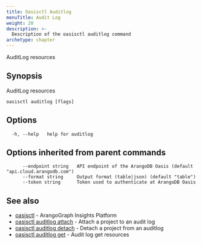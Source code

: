 ```yaml
---
title: Oasisctl Auditlog
menuTitle: Audit Log
weight: 20
description: >-
  Description of the oasisctl auditlog command
archetype: chapter
---
```

AuditLog resources

## Synopsis

AuditLog resources

```
oasisctl auditlog [flags]
```

## Options

```
  -h, --help   help for auditlog
```

## Options inherited from parent commands

```
      --endpoint string   API endpoint of the ArangoDB Oasis (default "api.cloud.arangodb.com")
      --format string     Output format (table|json) (default "table")
      --token string      Token used to authenticate at ArangoDB Oasis
```

## See also

* [oasisctl](../options.md)	 - ArangoGraph Insights Platform
* [oasisctl auditlog attach](audit-log-attach.md)	 - Attach a project to an audit log
* [oasisctl auditlog detach](audit-log-detach.md)	 - Detach a project from an auditlog
* [oasisctl auditlog get](audit-log-get.md)	 - Audit log get resources

